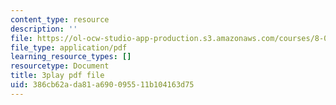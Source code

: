 ```yaml
---
content_type: resource
description: ''
file: https://ol-ocw-studio-app-production.s3.amazonaws.com/courses/8-01sc-classical-mechanics-fall-2016/386cb62ada81a690095511b104163d75_QCA3zOe2xdA.pdf
file_type: application/pdf
learning_resource_types: []
resourcetype: Document
title: 3play pdf file
uid: 386cb62a-da81-a690-0955-11b104163d75
---
```


